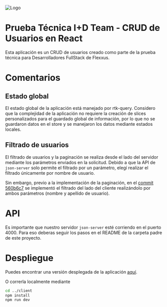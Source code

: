 ![Logo](https://flexxus.com.ar/wp-content/uploads/elementor/thumbs/logo-flexxus-header-pv8liah8khv6xfynvz03so9v98sk2tr50hts9we7dk.png)
# Prueba Técnica I+D Team - CRUD de Usuarios en React

Esta aplicación es un CRUD de usuarios creado como parte de la prueba técnica para Desarrolladores FullStack de Flexxus.


# Comentarios

## Estado global
El estado global de la aplicación está manejado por rtk-query. Considero que la complejidad de la aplicación no requiere la creación de slices personalizados para el guardado global de información, por lo que no se guardaron datos en el store y se manejaron los datos mediante estados locales.



## Filtrado de usuarios

El filtrado de usuarios y la paginación se realiza desde el lado del servidor mediante los parámetros enviados en la solicitud. Debido a que la API de `json-server` solo permite el filtrado por un parámetro, elegí realizar el filtrado únicamente por nombre de usuario.

Sin embargo, previo a la implementación de la paginación, en el [commit 560b6c7](https://github.com/rocio-alcala/flx-prueba-tecnica/commit/560b6c771b8409f9ee7f164f2ec9e1ce9ec2c6f5) se implementó el filtrado del lado del cliente realizándolo por ambos parámetros (nombre y apellido de usuario).


# API

Es importante que nuestro servidor `json-server` esté corriendo en el puerto 4000.
Para eso deberas seguir los pasos en el README de la carpeta padre de este proyecto.

# Despliegue

Puedes encontrar una versión desplegada de la aplicación [aquí](https://flx-prueba-tecnica-six.vercel.app/).

O correrla localmente mediante

```bash
cd ../client
npm install
npm run dev
```





